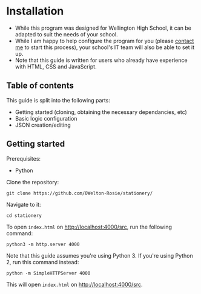 # Installation
- While this program was designed for Wellington High School, it can be adapted to suit the needs of your school.
- While I am happy to help configure the program for you (please <a href="https://owelton-rosie.pages.dev/contact">contact me</a> to start this process), your school's IT team will also be able to set it up.
- Note that this guide is written for users who already have experience with HTML, CSS and JavaScript.

## Table of contents
This guide is split into the following parts:

- Getting started (cloning, obtaining the necessary dependancies, etc)
- Basic logic configuration
- JSON creation/editing

## Getting started
Prerequisites:
- Python 

Clone the repository:
```
git clone https://github.com/OWelton-Rosie/stationery/
```

Navigate to it:
```
cd stationery
```

To open `index.html` on [http://localhost:4000/src](http://localhost:4000/src/), run the following command:
```
python3 -m http.server 4000
```

Note that this guide assumes you're using Python 3. If you're using Python 2, run this command instead:
```
python -m SimpleHTTPServer 4000 
```
This will open `index.html` on [http://localhost:4000/src](http://localhost:4000/src/).

